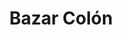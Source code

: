 ---
title: "Bazar Colón"
url: /torrent/bazar-colon-carrer-del-frare-antonio-panes/
shop: tienda de variedades
---